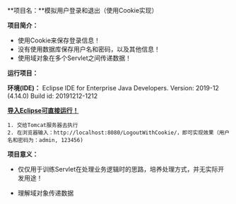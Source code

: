 **项目名：**模拟用户登录和退出（使用Cookie实现）



**项目简介：**

- 使用Cookie来保存登录信息！
- 没有使用数据库保存用户名和密码，以及其他信息！
- 使用域对象在多个Servlet之间传递数据！



**运行项目：**

**环境(IDE)：**
	Eclipse IDE for Enterprise Java Developers.
	Version: 2019-12 (4.14.0)
	Build id: 20191212-1212

<u>**导入Eclipse可直接运行！**</u>

	1. 交给Tomcat服务器去执行
 	2. 在浏览器输入：http://localhost:8080/LogoutWithCookie/，即可实现效果（用户名和密码为：admin, 123456)



**项目意义：**

- 仅仅用于训练Servlet在处理业务逻辑时的思路，培养处理方式，并无实际开发用途！

- 理解域对象传递数据

